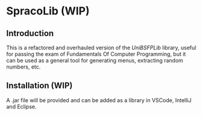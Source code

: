 # SpracoLib (WIP)
## Introduction
This is a refactored and overhauled version of the *UniBSFPLib* library, useful for passing the exam of Fundamentals Of Computer Programming, but it can be used as a general tool for generating menus, extracting random numbers, etc.
## Installation (WIP)
A .jar file will be provided and can be added as a library in VSCode, IntelliJ and Eclipse.
